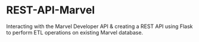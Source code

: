 # REST-API-Marvel
Interacting with the Marvel Developer API &amp; creating a REST API using Flask to perform ETL operations on existing Marvel database. 

